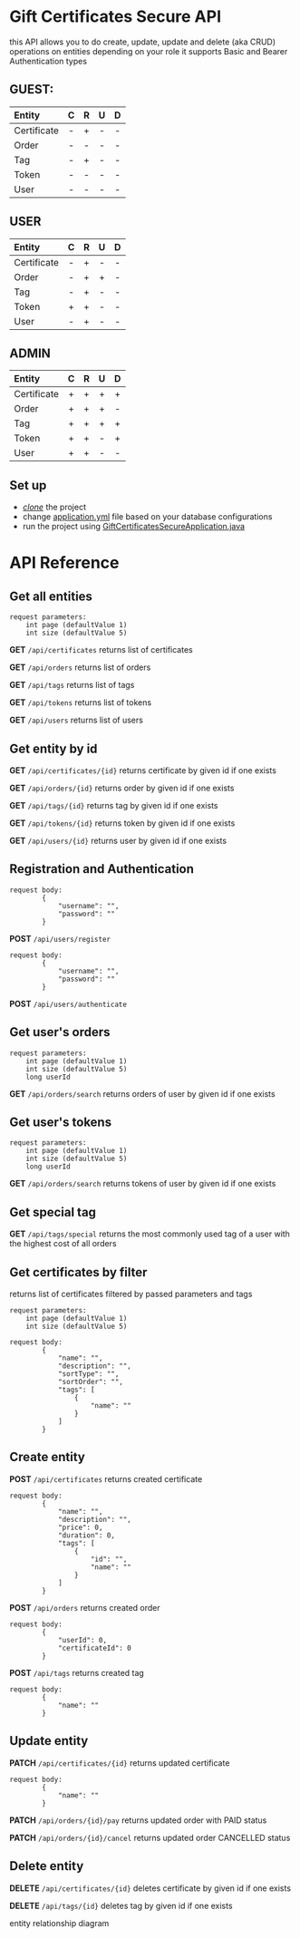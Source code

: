 # Gift Certificates Secure API

this API allows you to do create, update, update and delete (aka CRUD) operations on entities depending on your role
it supports Basic and Bearer Authentication types

## GUEST:

| Entity      | C | R | U | D |
|:------------|:-:|:-:|:-:|:-:|
| Certificate | - | + | - | - |
| Order       | - | - | - | - |
| Tag         | - | + | - | - |
| Token       | - | - | - | - |
| User        | - | - | - | - |

## USER

| Entity      | C | R | U | D |
|:------------|:-:|:-:|:-:|:-:|
| Certificate | - | + | - | - |
| Order       | - | + | + | - |
| Tag         | - | + | - | - |
| Token       | + | + | - | - |
| User        | - | + | - | - |

## ADMIN

| Entity      | C | R | U | D |
|:------------|:-:|:-:|:-:|:-:|
| Certificate | + | + | + | + |
| Order       | + | + | + | - |
| Tag         | + | + | + | + |
| Token       | + | + | - | + |
| User        | + | + | - | - |

## Set up 
- [*clone*](https://github.com/bakhridinova/gift-certificates-secure.git) the project
- change [application.yml](web-service/src/main/resources/application.yml) file based on your database configurations
- run the project using [GiftCertificatesSecureApplication.java](web-service/src/main/java/com/epam/esm/GiftCertificatesSecureApplication.java) 

# API Reference 

## Get all entities

```agsl
request parameters:
    int page (defaultValue 1)
    int size (defaultValue 5)
```

**GET** `/api/certificates`
  returns list of certificates


**GET** `/api/orders`
  returns list of orders  


**GET** `/api/tags`
  returns list of tags  

**GET** `/api/tokens`
returns list of tokens

**GET** `/api/users`
  returns list of users

## Get entity by id

**GET** `/api/certificates/{id}`
  returns certificate by given id if one exists


**GET** `/api/orders/{id}`
  returns order by given id if one exists


**GET** `/api/tags/{id}`
  returns tag by given id if one exists

**GET** `/api/tokens/{id}`
returns token by given id if one exists

**GET** `/api/users/{id}`
  returns user by given id if one exists

## Registration and Authentication

```agsl
request body:
        {
            "username": "",
            "password": ""
        }
```

**POST** `/api/users/register`

```agsl
request body:
        {
            "username": "",
            "password": ""
        }
```

**POST** `/api/users/authenticate`

## Get user's orders

```agsl
request parameters:
    int page (defaultValue 1)
    int size (defaultValue 5)
    long userId 
```

**GET** `/api/orders/search`
returns orders of user by given id if one exists

## Get user's tokens

```agsl
request parameters:
    int page (defaultValue 1)
    int size (defaultValue 5)
    long userId 
```

**GET** `/api/orders/search`
returns tokens of user by given id if one exists

## Get special tag

**GET** `/api/tags/special`
returns the most commonly used tag of a user with the highest cost of all orders


## Get certificates by filter
returns list of certificates filtered by passed parameters and tags

```agsl
request parameters:
    int page (defaultValue 1) 
    int size (defaultValue 5) 
```

```agsl
request body:
        {
            "name": "",
            "description": "",
            "sortType": "",
            "sortOrder": "",
            "tags": [
                {
                    "name": ""
                }
            ]
        }
```

## Create entity

**POST** `/api/certificates`
returns created certificate

```agsl
request body:
        {
            "name": "",
            "description": "",
            "price": 0,
            "duration": 0,
            "tags": [
                {
                    "id": "",
                    "name": ""
                }
            ] 
        }
```

**POST** `/api/orders`
returns created order

```agsl
request body:
        {
            "userId": 0,
            "certificateId": 0
        }
```

**POST** `/api/tags`
returns created tag

```agsl
request body:
        {
            "name": ""
        }
```

## Update entity

**PATCH** `/api/certificates/{id}`
returns updated certificate

```agsl
request body:
        {
            "name": ""
        }
```

**PATCH** `/api/orders/{id}/pay`
returns updated order with PAID status

**PATCH** `/api/orders/{id}/cancel`
returns updated order CANCELLED status


## Delete entity
**DELETE** `/api/certificates/{id}`
deletes certificate by given id if one exists


**DELETE** `/api/tags/{id}`
deletes tag by given id if one exists

entity relationship diagram

<img src="https://github-production-user-asset-6210df.s3.amazonaws.com/100201504/239057032-5b031c7e-b679-44cc-9233-b21fe8d2857e.png" alt=""/>